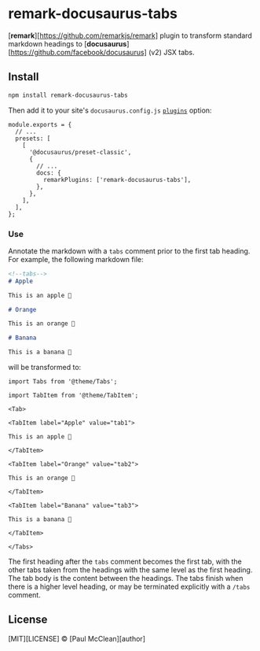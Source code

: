 # remark-docusaurus-tabs

[**remark**][https://github.com/remarkjs/remark] plugin to transform standard markdown headings to [**docusaurus**][https://github.com/facebook/docusaurus] (v2) JSX tabs.

## Install

```sh
npm install remark-docusaurus-tabs
```

Then add it to your site's `docusaurus.config.js` [`plugins`](https://docusaurus.io/docs/markdown-features/plugins#installing-plugins) option:

```
module.exports = {
  // ...
  presets: [
    [
      '@docusaurus/preset-classic',
      {
        // ...
        docs: {
          remarkPlugins: ['remark-docusaurus-tabs'],
        },
      },
    ],
  ],
};
```

### Use

Annotate the markdown with a `tabs` comment prior to the first tab heading. For example, the following markdown file:

```md
<!--tabs-->
# Apple

This is an apple 🍎

# Orange

This is an orange 🍊

# Banana

This is a banana 🍌
```

will be transformed to:

```mdx
import Tabs from '@theme/Tabs';

import TabItem from '@theme/TabItem';

<Tab>

<TabItem label="Apple" value="tab1">

This is an apple 🍎

</TabItem>

<TabItem label="Orange" value="tab2">

This is an orange 🍊

</TabItem>

<TabItem label="Banana" value="tab3">

This is a banana 🍌

</TabItem>

</Tabs>
```

The first heading after the `tabs` comment becomes the first tab, with the other tabs taken from the headings with the same level as the first heading. The tab body is the content between the headings. The tabs finish when there is a higher level heading, or may be terminated explicitly with a `/tabs` comment.

## License

[MIT][LICENSE] © [Paul McClean][author]
